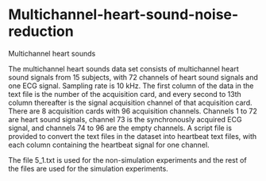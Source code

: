 # Multichannel-heart-sound-noise-reduction
Multichannel heart sounds

The multichannel heart sounds data set consists of multichannel heart sound signals from 15 subjects, with 72 channels of heart sound signals and one ECG signal. Sampling rate is 10 kHz. The first column of the data in the text file is the number of the acquisition card, and every second to 13th column thereafter is the signal acquisition channel of that acquisition card. There are 8 acquisition cards with 96 acquisition channels. Channels 1 to 72 are heart sound signals,  channel 73 is the synchronously acquired ECG signal, and channels 74 to 96 are the empty channels. A script file is provided to convert the text files in the dataset into heartbeat text files, with each column containing the heartbeat signal for one channel.

The file 5_1.txt is used for the non-simulation experiments and the rest of the files are used for the simulation experiments.
